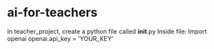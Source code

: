 # ai-for-teachers
In teacher_project, create a python file called __init__.py
Inside file:
Import openai
openai.api_key = 'YOUR_KEY'
